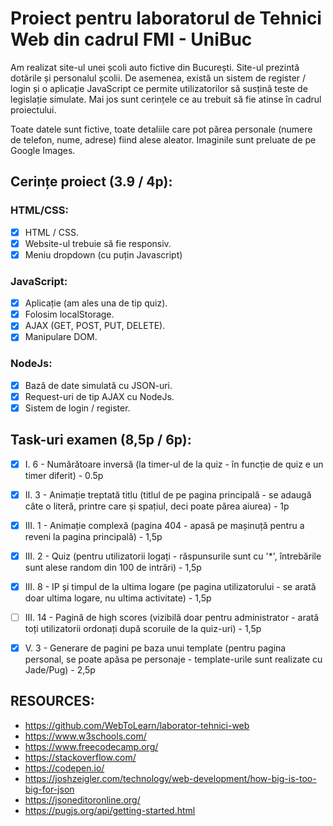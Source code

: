 # Proiect pentru laboratorul de Tehnici Web din cadrul FMI - UniBuc

Am realizat site-ul unei școli auto fictive din București. Site-ul prezintă dotările și personalul școlii. De asemenea, există un sistem de register / login și o aplicație JavaScript ce permite utilizatorilor să susțină teste de legislație simulate. Mai jos sunt cerințele ce au trebuit să fie atinse în cadrul proiectului.

Toate datele sunt fictive, toate detaliile care pot părea personale (numere de telefon, nume, adrese) fiind alese aleator. Imaginile sunt preluate de pe Google Images.

## Cerințe proiect (3.9 / 4p):

### HTML/CSS:
  - [x] HTML / CSS.
  - [x] Website-ul trebuie să fie responsiv.
  - [x] Meniu dropdown (cu puțin Javascript)

### JavaScript:
- [x] Aplicație (am ales una de tip quiz).
- [x] Folosim localStorage.
- [x] AJAX (GET, POST, PUT, DELETE).
- [x] Manipulare DOM.

### NodeJs:
  - [x] Bază de date simulată cu JSON-uri.
  - [x] Request-uri de tip AJAX cu NodeJs.
  - [x] Sistem de login / register.

## Task-uri examen (8,5p / 6p):
  - [x] I. 6 - Numărătoare inversă (la timer-ul de la quiz - în funcție de quiz e un timer diferit) - 0.5p
  - [x] II. 3 - Animație treptată titlu (titlul de pe pagina principală - se adaugă câte o literă, printre care și spațiul, deci poate părea aiurea) - 1p
  - [x] III. 1 - Animație complexă (pagina 404 - apasă pe mașinuță pentru a reveni la pagina principală) - 1,5p
  - [x] III. 2 - Quiz (pentru utilizatorii logați - răspunsurile sunt cu '*', întrebările sunt alese random din 100 de intrări) - 1,5p
  - [x] III. 8 - IP și timpul de la ultima logare (pe pagina utilizatorului - se arată doar ultima logare, nu ultima activitate) - 1,5p
  - [ ] III. 14 - Pagină de high scores (vizibilă doar pentru administrator - arată toți utilizatorii ordonați după scoruile de la quiz-uri) - 1,5p
  - [x] V. 3 - Generare de pagini pe baza unui template (pentru pagina personal, se poate apăsa pe personaje - template-urile sunt realizate cu Jade/Pug) - 2,5p


## RESOURCES:
  * https://github.com/WebToLearn/laborator-tehnici-web
  * https://www.w3schools.com/ 
  * https://www.freecodecamp.org/
  * https://stackoverflow.com/
  * https://codepen.io/
  * https://joshzeigler.com/technology/web-development/how-big-is-too-big-for-json
  * https://jsoneditoronline.org/
  * https://pugjs.org/api/getting-started.html
